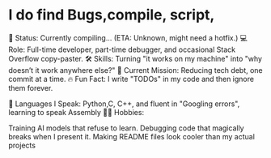 # I do find Bugs,compile, script,

🚀 Status: Currently compiling... (ETA: Unknown, might need a hotfix.)
💻 Role: Full-time developer, part-time debugger, and occasional Stack Overflow copy-paster.
🛠 Skills: Turning "it works on my machine" into "why doesn’t it work anywhere else?"
📌 Current Mission: Reducing tech debt, one commit at a time.
🔥 Fun Fact: I write "TODOs" in my code and then ignore them forever.

💾 Languages I Speak: Python,C, C++, and fluent in "Googling errors", learning to speak Assembly
🧑‍💻 Hobbies:

Training AI models that refuse to learn.
Debugging code that magically breaks when I present it.
Making README files look cooler than my actual projects


